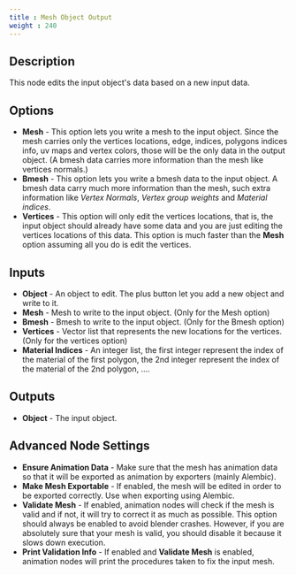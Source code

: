 ```yaml
---
title : Mesh Object Output
weight : 240
---
```


## Description

This node edits the input object's data based on a new input data.

## Options

- **Mesh** - This option lets you write a mesh to the input
    object. Since the mesh carries only the vertices
    locations, edge, indices, polygons indices info, uv maps and vertex colors,
    those will be the only data in the output object. (A bmesh data carries more
    information than the mesh like vertices normals.)
- **Bmesh** - This option lets you write a bmesh data to the input
    object. A bmesh data carry much more information than the mesh,
    such extra information like *Vertex Normals*, *Vertex group weights*
    and *Material indices*.
- **Vertices** - This option will only edit the vertices locations,
    that is, the input object should already have some data and you are
    just editing the vertices locations of this data. This option is
    much faster than the **Mesh** option assuming all you do is
    edit the vertices.

## Inputs

- **Object** - An object to edit. The plus button let you add a new
    object and write to it.
- **Mesh** - Mesh to write to the input object. (Only for
    the Mesh option)
- **Bmesh** - Bmesh to write to the input object. (Only for the Bmesh
    option)
- **Vertices** - Vector list that represents the new locations for the
    vertices. (Only for the vertices option)
- **Material Indices** - An integer list, the first integer represent
    the index of the material of the first polygon, the 2nd integer
    represent the index of the material of the 2nd polygon, ....

## Outputs

- **Object** - The input object.

## Advanced Node Settings

- **Ensure Animation Data** - Make sure that the mesh has animation data so that
    it will be exported as animation by exporters (mainly Alembic).
- **Make Mesh Exportable** - If enabled, the mesh will be edited in
    order to be exported correctly. Use when exporting using Alembic.
- **Validate Mesh** - If enabled, animation nodes will check if the
    mesh is valid and if not, it will try to correct it as much as
    possible. This option should always be enabled to avoid blender
    crashes. However, if you are absolutely sure that your mesh is
    valid, you should disable it because it slows down execution.
- **Print Validation Info** - If enabled and **Validate Mesh** is
    enabled, animation nodes will print the procedures taken to fix the
    input mesh.
